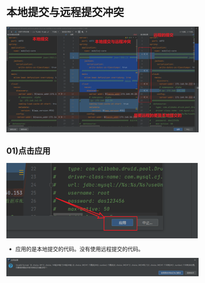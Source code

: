 # 本地提交与远程提交冲突



![image-20240416143554650](16远程与本地【冲突】.assets/image-20240416143554650.png)



## 01)点击应用

![image-20240416143643104](16远程与本地【冲突】.assets/image-20240416143643104.png)



- 应用的是本地提交的代码。没有使用远程提交的代码。

![image-20240416143702765](16远程与本地【冲突】.assets/image-20240416143702765.png)